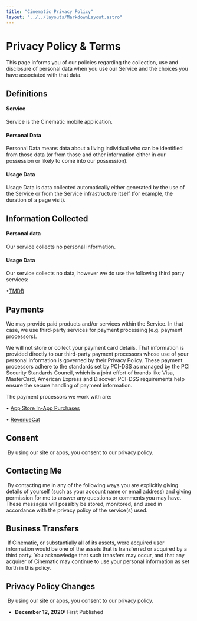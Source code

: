 ```yaml
---
title: "Cinematic Privacy Policy"
layout: "../../layouts/MarkdownLayout.astro"
---
```


# Privacy Policy & Terms

This page informs you of our policies regarding the collection, use and disclosure of personal data when you use our Service and the choices you have associated with that data.

## Definitions

#### Service

Service is the Cinematic mobile application.

#### Personal Data

Personal Data means data about a living individual who can be identified from those data (or from those and other information either in our possession or likely to come into our possession).

#### Usage Data

Usage Data is data collected automatically either generated by the use of the Service or from the Service infrastructure itself (for example, the duration of a page visit).

## Information Collected

#### Personal data

Our service collects no personal information.

#### Usage Data

Our service collects no data, however we do use the following third party services:

•[TMDB](https://www.themoviedb.org/privacy-policy?language=en-US)

## Payments

We may provide paid products and/or services within the Service. In that case, we use third-party services for payment processing (e.g. payment processors).

We will not store or collect your payment card details. That information is provided directly to our third-party payment processors whose use of your personal information is governed by their Privacy Policy. These payment processors adhere to the standards set by PCI-DSS as managed by the PCI Security Standards Council, which is a joint effort of brands like Visa, MasterCard, American Express and Discover. PCI-DSS requirements help ensure the secure handling of payment information.

The payment processors we work with are:

• [App Store In-App Purchases](https://www.apple.com/legal/privacy/en-ww/)

• [RevenueCat](https://www.revenuecat.com/privacy)

## Consent

​
By using our site or apps, you consent to our privacy policy.
​

## Contacting Me

​
By contacting me in any of the following ways you are explicitly giving details of yourself (such as your account name or email address) and giving permission for me to answer any questions or comments you may have. These messages will possibly be stored, monitored, and used in accordance with the privacy policy of the service(s) used.

## Business Transfers

​
If Cinematic, or substantially all of its assets, were acquired user information would be one of the assets that is transferred or acquired by a third party. You acknowledge that such transfers may occur, and that any acquirer of Cinematic may continue to use your personal information as set forth in this policy.
​

## Privacy Policy Changes

​
By using our site or apps, you consent to our privacy policy.

- **December 12, 2020:** First Published
